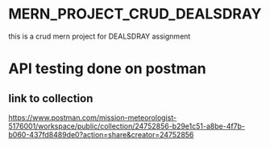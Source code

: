 # MERN_PROJECT_CRUD_DEALSDRAY
this is a crud mern project for DEALSDRAY assignment

# API testing done on postman
## link to collection
https://www.postman.com/mission-meteorologist-5176001/workspace/public/collection/24752856-b29e1c51-a8be-4f7b-b060-437fd8489de0?action=share&creator=24752856

